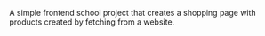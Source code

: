A simple frontend school project that creates a shopping page with products created by fetching from a website.
